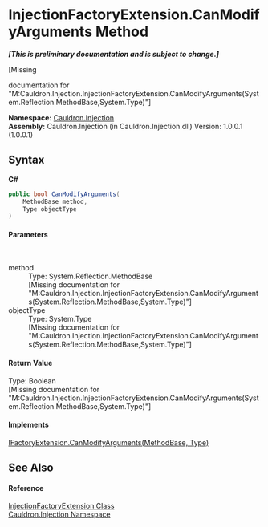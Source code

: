 # InjectionFactoryExtension.CanModifyArguments Method 
 _**\[This is preliminary documentation and is subject to change.\]**_

\[Missing <summary> documentation for "M:Cauldron.Injection.InjectionFactoryExtension.CanModifyArguments(System.Reflection.MethodBase,System.Type)"\]

**Namespace:**&nbsp;<a href="N_Cauldron_Injection">Cauldron.Injection</a><br />**Assembly:**&nbsp;Cauldron.Injection (in Cauldron.Injection.dll) Version: 1.0.0.1 (1.0.0.1)

## Syntax

**C#**<br />
``` C#
public bool CanModifyArguments(
	MethodBase method,
	Type objectType
)
```


#### Parameters
&nbsp;<dl><dt>method</dt><dd>Type: System.Reflection.MethodBase<br />\[Missing <param name="method"/> documentation for "M:Cauldron.Injection.InjectionFactoryExtension.CanModifyArguments(System.Reflection.MethodBase,System.Type)"\]</dd><dt>objectType</dt><dd>Type: System.Type<br />\[Missing <param name="objectType"/> documentation for "M:Cauldron.Injection.InjectionFactoryExtension.CanModifyArguments(System.Reflection.MethodBase,System.Type)"\]</dd></dl>

#### Return Value
Type: Boolean<br />\[Missing <returns> documentation for "M:Cauldron.Injection.InjectionFactoryExtension.CanModifyArguments(System.Reflection.MethodBase,System.Type)"\]

#### Implements
<a href="M_Cauldron_Activator_IFactoryExtension_CanModifyArguments">IFactoryExtension.CanModifyArguments(MethodBase, Type)</a><br />

## See Also


#### Reference
<a href="T_Cauldron_Injection_InjectionFactoryExtension">InjectionFactoryExtension Class</a><br /><a href="N_Cauldron_Injection">Cauldron.Injection Namespace</a><br />